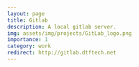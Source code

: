 ```yaml
---
layout: page
title: Gitlab
description: A local gitlab server.
img: assets/img/projects/GitLab_logo.png
importance: 1
category: work
redirect: http://gitlab.dtftech.net
---
```

